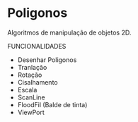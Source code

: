 # Poligonos
 
Algoritmos de manipulação de objetos 2D.

FUNCIONALIDADES
 - Desenhar Poligonos
 - Tranlação
 - Rotação
 - Cisalhamento
 - Escala
 - ScanLine
 - FloodFil (Balde de tinta)
 - ViewPort
